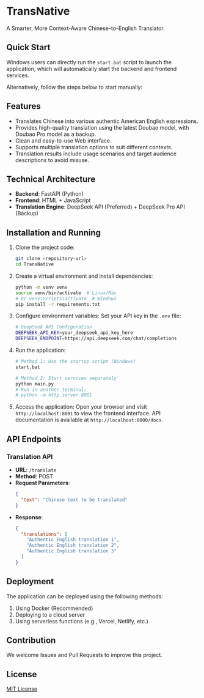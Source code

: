 # TransNative
A Smarter, More Context-Aware Chinese-to-English Translator.

## Quick Start

Windows users can directly run the `start.bat` script to launch the application, which will automatically start the backend and frontend services.

Alternatively, follow the steps below to start manually:

## Features

  - Translates Chinese into various authentic American English expressions.
  - Provides high-quality translation using the latest Doubao model, with Doubao Pro model as a backup.
  - Clean and easy-to-use Web interface.
  - Supports multiple translation options to suit different contexts.
  - Translation results include usage scenarios and target audience descriptions to avoid misuse.

## Technical Architecture

  - **Backend**: FastAPI (Python)
  - **Frontend**: HTML + JavaScript
  - **Translation Engine**: DeepSeek API (Preferred) + DeepSeek Pro API (Backup)

## Installation and Running

1.  Clone the project code:

    ```bash
    git clone <repository-url>
    cd TransNative
    ```

2.  Create a virtual environment and install dependencies:

    ```bash
    python -m venv venv
    source venv/bin/activate  # Linux/Mac
    # Or venv\Scripts\activate  # Windows
    pip install -r requirements.txt
    ```

3.  Configure environment variables:
    Set your API key in the `.env` file:

    ```bash
    # DeepSeek API Configuration
    DEEPSEEK_API_KEY=your_deepseek_api_key_here
    DEEPSEEK_ENDPOINT=https://api.deepseek.com/chat/completions
    ```

4.  Run the application:

    ```bash
    # Method 1: Use the startup script (Windows)
    start.bat

    # Method 2: Start services separately
    python main.py
    # Run in another terminal:
    # python -m http.server 8001
    ```

5.  Access the application:
    Open your browser and visit `http://localhost:8001` to view the frontend interface.
    API documentation is available at `http://localhost:8000/docs`.

## API Endpoints

### Translation API

  - **URL**: `/translate`
  - **Method**: POST
  - **Request Parameters**:
    ```json
    {
      "text": "Chinese text to be translated"
    }
    ```
  - **Response**:
    ```json
    {
      "translations": [
        "Authentic English translation 1",
        "Authentic English translation 2",
        "Authentic English translation 3"
      ]
    }
    ```

## Deployment

The application can be deployed using the following methods:

1.  Using Docker (Recommended)
2.  Deploying to a cloud server
3.  Using serverless functions (e.g., Vercel, Netlify, etc.)

## Contribution

We welcome Issues and Pull Requests to improve this project.

## License

[MIT License](https://www.google.com/search?q=LICENSE)
